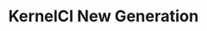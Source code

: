 ---
categories:
- bkk19
description: '> KernelCI generates daily an average of two thousand Linux Kernel builds,
  submitted to several labs across planet to mainly check if system booting works
  correctly. Therefore tons of data are created and displayed on a frontend interface
  for further use. Current KernelCI requires significant technical effort changing
  visualizations, including builds and jobs listings. The KernelCI New Generation
  seeks to apply state-of-the-art data collection and data visualization tools as
  an alternative frontend to KernelCI. Our focus is on an instance of ElasticSearch,
  Logstash, and Kibana collecting and displaying live KernelCI data. All the tooling
  used to this project will be available.'
future_image:
  featured: 'true'
  path: /assets/images/featured-images/bkk19/BKK19-219.png
session_attendee_num: '7'
session_id: BKK19-219
session_room: 'Keynote Room (World Ballroom BC) '
session_slot:
  end_time: '2019-04-02 12:55:00'
  start_time: '2019-04-02 12:30:00'
session_speakers:
- speaker_bio: Software Engineer at Linaro, having several years in web world in Java,
    Python and PHP. Involved in open source development since 2014. Worked at NIST
    as software security researcher, specifically in static code analysis
  speaker_company: Linaro
  speaker_image: /assets/images/speakers/bkk19/CharlesDanielDeOliveira.jpg
  speaker_location: ''
  speaker_name: Charles Daniel De Oliveira
  speaker_position: Software Engineer
  speaker_username: charles.oliveira
session_track: Testing
tag: session
tags:
- Big Data
- Linux Kernel
- Testing
title: KernelCI New Generation
---